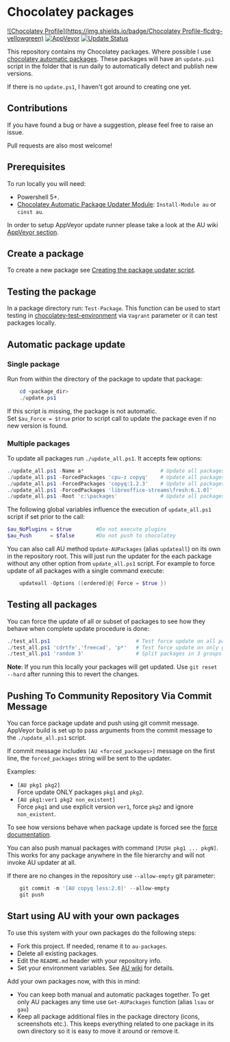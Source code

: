# Chocolatey packages

[![Chocolatey Profile](https://img.shields.io/badge/Chocolatey Profile-flcdrg-yellowgreen)](https://chocolatey.org/profiles/flcdrg)
[![AppVeyor](https://ci.appveyor.com/api/projects/status/github/flcdrg/au-packages?svg=true)](https://ci.appveyor.com/project/flcdrg/au-packages)
[![Update Status](https://img.shields.io/badge/Update-Status-blue.svg)](https://gist.github.com/flcdrg/7d00c69c2cde8309a8594abaa897a9a6)

This repository contains my Chocolatey packages. Where possible I use [chocolatey automatic packages](https://chocolatey.org/docs/automatic-packages). These packages will have an `update.ps1` script in the folder that is run daily to automatically detect and publish new versions.

If there is no `update.ps1`, I haven't got around to creating one yet.

## Contributions

If you have found a bug or have a suggestion, please feel free to raise an issue.

Pull requests are also most welcome!

## Prerequisites

To run locally you will need:

- Powershell 5+.
- [Chocolatey Automatic Package Updater Module](https://github.com/majkinetor/au): `Install-Module au` or `cinst au`.

In order to setup AppVeyor update runner please take a look at the AU wiki [AppVeyor section](https://github.com/majkinetor/au/wiki/AppVeyor).

## Create a package

To create a new package see [Creating the package updater script](https://github.com/majkinetor/au#creating-the-package-updater-script).

## Testing the package

In a package directory run: `Test-Package`. This function can be used to start testing in [chocolatey-test-environment](https://github.com/majkinetor/chocolatey-test-environment) via `Vagrant` parameter or it can test packages locally.

## Automatic package update

### Single package

Run from within the directory of the package to update that package:

```powershell
    cd <package_dir>
    ./update.ps1
```

If this script is missing, the package is not automatic.  
Set `$au_Force = $true` prior to script call to update the package even if no new version is found.

### Multiple packages

To update all packages run `./update_all.ps1`. It accepts few options:

```powershell
./update_all.ps1 -Name a*                         # Update all packages which name start with letter 'a'
./update_all.ps1 -ForcedPackages 'cpu-z copyq'    # Update all packages and force cpu-z and copyq
./update_all.ps1 -ForcedPackages 'copyq:1.2.3'    # Update all packages but force copyq with explicit version
./update_all.ps1 -ForcedPackages 'libreoffice-streams\fresh:6.1.0]'    # Update all packages but force libreoffice-streams package to update stream `fresh` with explicit version `6.1.0`.
./update_all.ps1 -Root 'c:\packages'              # Update all packages in the c:\packages folder
```

The following global variables influence the execution of `update_all.ps1` script if set prior to the call:

```powershell
$au_NoPlugins = $true        #Do not execute plugins
$au_Push      = $false       #Do not push to chocolatey
```

You can also call AU method `Update-AUPackages` (alias `updateall`) on its own in the repository root. This will just run the updater for the each package without any other option from `update_all.ps1` script. For example to force update of all packages with a single command execute:

```powershell
    updateall -Options ([ordered]@{ Force = $true })
```

## Testing all packages

You can force the update of all or subset of packages to see how they behave when complete update procedure is done:

```powershell
./test_all.ps1                            # Test force update on all packages
./test_all.ps1 'cdrtfe','freecad', 'p*'   # Test force update on only given packages
./test_all.ps1 'random 3'                 # Split packages in 3 groups and randomly select and test 1 of those each time
```

**Note**: If you run this locally your packages will get updated. Use `git reset --hard` after running this to revert the changes.

## Pushing To Community Repository Via Commit Message

You can force package update and push using git commit message. AppVeyor build is set up to pass arguments from the commit message to the `./update_all.ps1` script.

If commit message includes `[AU <forced_packages>]` message on the first line, the `forced_packages` string will be sent to the updater.

Examples:

- `[AU pkg1 pkg2]`  
Force update ONLY packages `pkg1` and `pkg2`.
- `[AU pkg1:ver1 pkg2 non_existent]`  
Force `pkg1` and use explicit version `ver1`, force `pkg2` and ignore `non_existent`.

To see how versions behave when package update is forced see the [force documentation](https://github.com/majkinetor/au/blob/master/README.md#force-update).

You can also push manual packages with command `[PUSH pkg1 ... pkgN]`. This works for any package anywhere in the file hierarchy and will not invoke AU updater at all. 

If there are no changes in the repository use `--allow-empty` git parameter:

```powershell
    git commit -m '[AU copyq less:2.0]' --allow-empty
    git push
```

## Start using AU with your own packages

To use this system with your own packages do the following steps:

- Fork this project. If needed, rename it to `au-packages`.
- Delete all existing packages.
- Edit the `README.md` header with your repository info.
- Set your environment variables. See [AU wiki](https://github.com/majkinetor/au/wiki#environment-variables) for details.

Add your own packages now, with this in mind:

- You can keep both manual and automatic packages together. To get only AU packages any time use `Get-AUPackages` function (alias `lsau` or `gau`)
- Keep all package additional files in the package directory (icons, screenshots etc.). This keeps everything related to one package in its own directory so it is easy to move it around or remove it.
